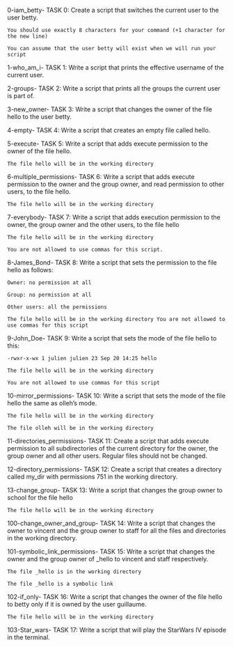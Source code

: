 0-iam_betty- TASK 0: Create a script that switches the current user to the user betty.



	You should use exactly 8 characters for your command (+1 character for the new line)

	You can assume that the user betty will exist when we will run your script



1-who_am_i- TASK 1: Write a script that prints the effective username of the current user.



2-groups- TASK 2: Write a script that prints all the groups the current user is part of.



3-new_owner- TASK 3: Write a script that changes the owner of the file hello to the user betty.



4-empty- TASK 4: Write a script that creates an empty file called hello.



5-execute- TASK 5: Write a script that adds execute permission to the owner of the file hello.



	The file hello will be in the working directory



6-multiple_permissions- TASK 6: Write a script that adds execute permission to the owner and the group owner, and read permission to other users, to the file hello.



	The file hello will be in the working directory



7-everybody- TASK 7: Write a script that adds execution permission to the owner, the group owner and the other users, to the file hello



	The file hello will be in the working directory

	You are not allowed to use commas for this script.



8-James_Bond- TASK 8: Write a script that sets the permission to the file hello as follows:



	Owner: no permission at all

	Group: no permission at all

	Other users: all the permissions

	The file hello will be in the working directory You are not allowed to use commas for this script



9-John_Doe- TASK 9: Write a script that sets the mode of the file hello to this:



	-rwxr-x-wx 1 julien julien 23 Sep 20 14:25 hello

	The file hello will be in the working directory

	You are not allowed to use commas for this script



10-mirror_permissions- TASK 10: Write a script that sets the mode of the file hello the same as olleh’s mode.



	The file hello will be in the working directory

	The file olleh will be in the working directory



11-directories_permissions- TASK 11: Create a script that adds execute permission to all subdirectories of the current directory for the owner, the group owner and all other users. Regular files should not be changed.



12-directory_permissions- TASK 12: Create a script that creates a directory called my_dir with permissions 751 in the working directory.



13-change_group- TASK 13: Write a script that changes the group owner to school for the file hello



	The file hello will be in the working directory



100-change_owner_and_group- TASK 14: Write a script that changes the owner to vincent and the group owner to staff for all the files and directories in the working directory.



101-symbolic_link_permissions- TASK 15: Write a script that changes the owner and the group owner of _hello to vincent and staff respectively.



	The file _hello is in the working directory

	The file _hello is a symbolic link



102-if_only- TASK 16: Write a script that changes the owner of the file hello to betty only if it is owned by the user guillaume.



	The file hello will be in the working directory



103-Star_wars- TASK 17: Write a script that will play the StarWars IV episode in the terminal.
